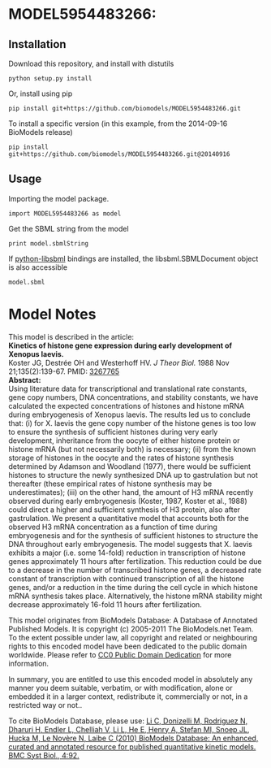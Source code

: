 # MODEL5954483266: 

## Installation

Download this repository, and install with distutils

`python setup.py install`

Or, install using pip

`pip install git+https://github.com/biomodels/MODEL5954483266.git`

To install a specific version (in this example, from the 2014-09-16 BioModels release)

`pip install git+https://github.com/biomodels/MODEL5954483266.git@20140916`

## Usage

Importing the model package.

`import MODEL5954483266 as model`

Get the SBML string from the model

`print model.sbmlString`

If [python-libsbml](https://pypi.python.org/pypi/python-libsbml) bindings are
installed, the libsbml.SBMLDocument object is also accessible

`model.sbml`


# Model Notes


This model is described in the article:  
**Kinetics of histone gene expression during early development of Xenopus laevis.**   
Koster JG, Destrée OH and Westerhoff HV. _J Theor Biol._ 1988 Nov
21;135(2):139-67. PMID: [3267765](http://www.ncbi.nlm.nih.gov/pubmed/3267765)  
**Abstract:**   
Using literature data for transcriptional and translational rate constants,
gene copy numbers, DNA concentrations, and stability constants, we have
calculated the expected concentrations of histones and histone mRNA during
embryogenesis of Xenopus laevis. The results led us to conclude that: (i) for
X. laevis the gene copy number of the histone genes is too low to ensure the
synthesis of sufficient histones during very early development, inheritance
from the oocyte of either histone protein or histone mRNA (but not necessarily
both) is necessary; (ii) from the known storage of histones in the oocyte and
the rates of histone synthesis determined by Adamson and Woodland (1977),
there would be sufficient histones to structure the newly synthesized DNA up
to gastrulation but not thereafter (these empirical rates of histone synthesis
may be underestimates); (iii) on the other hand, the amount of H3 mRNA
recently observed during early embryogenesis (Koster, 1987, Koster et al.,
1988) could direct a higher and sufficient synthesis of H3 protein, also after
gastrulation. We present a quantitative model that accounts both for the
observed H3 mRNA concentration as a function of time during embryogenesis and
for the synthesis of sufficient histones to structure the DNA throughout early
embryogenesis. The model suggests that X. laevis exhibits a major (i.e. some
14-fold) reduction in transcription of histone genes approximately 11 hours
after fertilization. This reduction could be due to a decrease in the number
of transcribed histone genes, a decreased rate constant of transcription with
continued transcription of all the histone genes, and/or a reduction in the
time during the cell cycle in which histone mRNA synthesis takes place.
Alternatively, the histone mRNA stability might decrease approximately 16-fold
11 hours after fertilization.

This model originates from BioModels Database: A Database of Annotated
Published Models. It is copyright (c) 2005-2011 The BioModels.net Team.  
To the extent possible under law, all copyright and related or neighbouring
rights to this encoded model have been dedicated to the public domain
worldwide. Please refer to [CC0 Public Domain
Dedication](http://creativecommons.org/publicdomain/zero/1.0/) for more
information.

In summary, you are entitled to use this encoded model in absolutely any
manner you deem suitable, verbatim, or with modification, alone or embedded it
in a larger context, redistribute it, commercially or not, in a restricted way
or not..  
  
To cite BioModels Database, please use: [Li C, Donizelli M, Rodriguez N,
Dharuri H, Endler L, Chelliah V, Li L, He E, Henry A, Stefan MI, Snoep JL,
Hucka M, Le Novère N, Laibe C (2010) BioModels Database: An enhanced, curated
and annotated resource for published quantitative kinetic models. BMC Syst
Biol., 4:92.](http://www.ncbi.nlm.nih.gov/pubmed/20587024)



